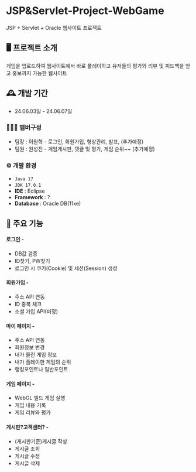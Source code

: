 #  JSP&Servlet-Project-WebGame
JSP + Servlet + Oracle 웹사이트 프로젝트


## 🖥️ 프로젝트 소개
게임을 업로드하여 웹사이트에서 바로 플레이하고 유저들의 평가와 리뷰 및 피드백을 얻고 홍보까지 가능한 웹사이트
<br>

## 🕰️ 개발 기간
* 24.06.03일 - 24.06.07일

### 🧑‍🤝‍🧑 맴버구성
 - 팀장  : 이원혁 - 로그인, 회원가입, 형상관리, 발표, (추가예정)
 - 팀원  : 원성진 - 게임게시판, 댓글 및 평가, 게임 순위~~ (추가예정)


### ⚙️ 개발 환경
- `Java 17`
- `JDK 17.0.1`
- **IDE** : Eclipse
- **Framework** : ?
- **Database** : Oracle DB(11xe)

## 📌 주요 기능
#### 로그인 - <a href="주소" ></a>
- DB값 검증
- ID찾기, PW찾기
- 로그인 시 쿠키(Cookie) 및 세션(Session) 생성
#### 회원가입 - <a href="주소" ></a>
- 주소 API 연동
- ID 중복 체크
- 소셜 가입 API(미정)
#### 마이 페이지 - <a href="주소" ></a>
- 주소 API 연동
- 회원정보 변경
- 내가 올린 게임 정보
- 내가 플레이한 게임의 순위
- 랭킹포인트나 일반포인트
#### 게임 페이지 - <a href="주소" ></a>
- WebGL 빌드 게임 실행
- 게임 내용 기록
- 게임 리뷰와 평가
#### 게시판?고객센터? - <a href="주소" ></a>
- (게시판기준)게시글 작성
- 게시글 조회
- 게시글 수정
- 게시글 삭제
